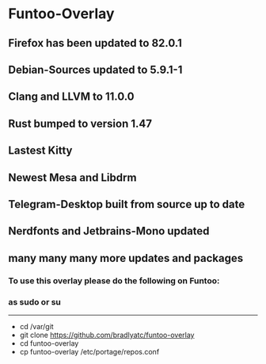 # Funtoo-Overlay

## Firefox has been updated to 82.0.1
## Debian-Sources updated to 5.9.1-1
## Clang and LLVM to 11.0.0
## Rust bumped to version 1.47
## Lastest Kitty
## Newest Mesa and Libdrm
## Telegram-Desktop built from source up to date
## Nerdfonts and Jetbrains-Mono updated
## many many many more updates and packages	      

### To use this overlay please do the following on Funtoo:
### as sudo or su

--------------------------------------------------------------------

* cd /var/git
* git clone https://github.com/bradlyatc/funtoo-overlay
* cd funtoo-overlay
* cp funtoo-overlay /etc/portage/repos.conf

